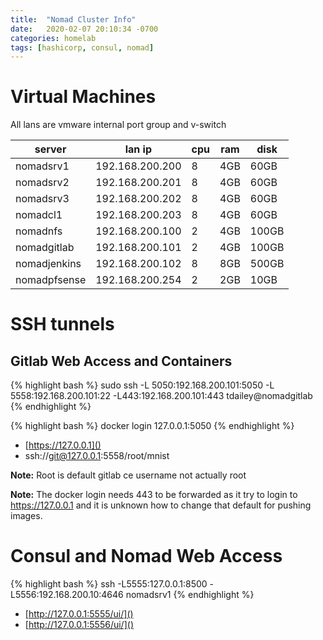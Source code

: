 ```yaml
---
title:  "Nomad Cluster Info"
date:   2020-02-07 20:10:34 -0700
categories: homelab
tags: [hashicorp, consul, nomad]
---
```


# Virtual Machines

All lans are vmware internal port group and v-switch

| server       | lan ip          | cpu | ram | disk  |
|--------------|-----------------|-----|-----|-------|
| nomadsrv1    | 192.168.200.200 | 8   | 4GB | 60GB |
| nomadsrv2    | 192.168.200.201 | 8   | 4GB | 60GB |
| nomadsrv3    | 192.168.200.202 | 8   | 4GB | 60GB |
| nomadcl1     | 192.168.200.203 | 8   | 4GB | 60GB |
| nomadnfs     | 192.168.200.100 | 2   | 4GB | 100GB |
| nomadgitlab  | 192.168.200.101 | 2   | 4GB | 100GB |
| nomadjenkins | 192.168.200.102 | 8   | 8GB | 500GB |
| nomadpfsense | 192.168.200.254 | 2   | 2GB | 10GB  |

# SSH tunnels

## Gitlab Web Access and Containers

{% highlight bash %}
sudo ssh -L 5050:192.168.200.101:5050 -L 5558:192.168.200.101:22 -L443:192.168.200.101:443 tdailey@nomadgitlab
{% endhighlight %}

{% highlight bash %}
docker login 127.0.0.1:5050
{% endhighlight %}

- [https://127.0.0.1]()
- ssh://git@127.0.0.1:5558/root/mnist

**Note:** Root is default gitlab ce username not actually root

**Note:** The docker login needs 443 to be forwarded as it try to login to https://127.0.0.1 and it is unknown how to change that default for pushing images.

# Consul and Nomad Web Access

{% highlight bash %}
ssh -L5555:127.0.0.1:8500 -L5556:192.168.200.10:4646 nomadsrv1
{% endhighlight %}

- [http://127.0.0.1:5555/ui/]()
- [http://127.0.0.1:5556/ui/]()